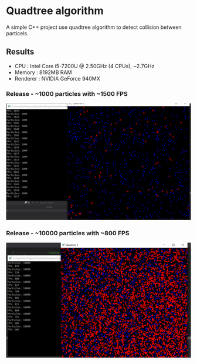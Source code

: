 # Quadtree algorithm
A simple C++ project use quadtree algorithm to detect collision between particels.

## Results

- CPU		: Intel Core i5-7200U @ 2.50GHz (4 CPUs), ~2.7GHz
- Memory	: 8192MB RAM
- Renderer	: NVIDIA GeForce 940MX

### Release - ~1000 particles with ~1500 FPS
![img1](imgs/img1.png "img1")

### Release - ~10000 particles with ~800 FPS
![img2](imgs/img2.png "img2")